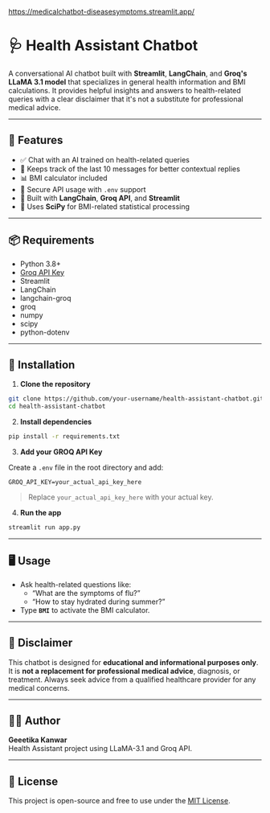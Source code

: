 https://medicalchatbot-diseasesymptoms.streamlit.app/
# 🩺 Health Assistant Chatbot

A conversational AI chatbot built with **Streamlit**, **LangChain**, and **Groq's LLaMA 3.1 model** that specializes in general health information and BMI calculations. It provides helpful insights and answers to health-related queries with a clear disclaimer that it's not a substitute for professional medical advice.

---

## 🚀 Features

- ✅ Chat with an AI trained on health-related queries
- 🧠 Keeps track of the last 10 messages for better contextual replies
- 📊 BMI calculator included
- 🔐 Secure API usage with `.env` support
- 💬 Built with **LangChain**, **Groq API**, and **Streamlit**
- 🧪 Uses **SciPy** for BMI-related statistical processing

---

## 📦 Requirements

- Python 3.8+
- [Groq API Key](https://console.groq.com/)
- Streamlit
- LangChain
- langchain-groq
- groq
- numpy
- scipy
- python-dotenv

---

## 🔧 Installation

1. **Clone the repository**

```bash
git clone https://github.com/your-username/health-assistant-chatbot.git
cd health-assistant-chatbot
```

2. **Install dependencies**

```bash
pip install -r requirements.txt
```

3. **Add your GROQ API Key**

Create a `.env` file in the root directory and add:

```env
GROQ_API_KEY=your_actual_api_key_here
```

> Replace `your_actual_api_key_here` with your actual key.

4. **Run the app**

```bash
streamlit run app.py
```

---

## 🖥️ Usage

- Ask health-related questions like:
  - “What are the symptoms of flu?”
  - “How to stay hydrated during summer?”
- Type **`BMI`** to activate the BMI calculator.

---

## 📌 Disclaimer

This chatbot is designed for **educational and informational purposes only**. It is **not a replacement for professional medical advice**, diagnosis, or treatment. Always seek advice from a qualified healthcare provider for any medical concerns.

---

## 🧑‍💻 Author

**Geeetika Kanwar**  
Health Assistant project using LLaMA-3.1 and Groq API.

---

## 📜 License

This project is open-source and free to use under the [MIT License](LICENSE).
